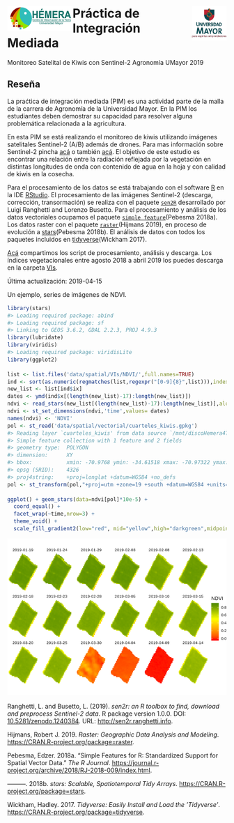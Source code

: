
<!-- IMPORTANT: do NOT edit README.Rmd! Edit index.Rmd instead,       -->

<!-- and generate README.Rmd using inst/extdata/code/create_README.sh -->

# <img src="img/logo_hemera.jpg" align="left" width="150px" /> <img src="img/Logo-UMAYOR.png" align="right" width="80px" />

# Práctica de Integración Mediada

Monitoreo Satelital de Kiwis con Sentinel-2 Agronomía UMayor 2019

## Reseña

La praćtica de integración mediada (PIM) es una actividad parte de la
malla de la carrera de Agronomía de la Universidad Mayor. En la PIM los
estudiantes deben demostrar su capacidad para resolver alguna
problemática relacionada a la agricultura.

En esta PIM se está realizando el monitoreo de kiwis utilizando imágenes
satelitales Sentinel-2 (A/B) además de drones. Para mas información
sobre Sentinel-2 pincha [acá](https://es.wikipedia.org/wiki/Sentinel-2)
o también
[acá](https://sentinel.esa.int/web/sentinel/missions/sentinel-2). El
objetivo de este estudio es encontrar una relación entre la radiación
reflejada por la vegetación en distintas longitudes de onda con
contenido de agua en la hoja y con calidad de kiwis en la cosecha.

Para el procesamiento de los datos se está trabajando con el software
[R](https://www.r-project.org/) en la IDE
[RStudio](https://www.rstudio.com/). El procesamiento de las imágenes
Sentinel-2 (descarga, corrección, transormación) se realiza con el
paquete [`sen2R`](https://github.com/ranghetti/sen2r) desarrollado por
Luigi Ranghetti and Lorenzo Busetto. Para el procesamiento y análisis de
los datos vectoriales ocupamos el paquete [`simple
feature`](https://github.com/r-spatial/sf)(Pebesma 2018a). Los datos
raster con el paquete
[`raster`](https://cran.r-project.org/web/packages/raster/index.html)(Hijmans
2019), en proceso de evolución a
[stars](https://github.com/r-spatial/stars)(Pebesma 2018b). El análisis
de datos con todos los paquetes incluidos en
[tidyverse](https://www.tidyverse.org/)(Wickham 2017).

[Acá](/R) compartimos los script de procesamiento, análisis y descarga.
Los índices vegetacionales entre agosto 2018 a abril 2019 los puedes
descarga en la carpeta [VIs](data/spatial/VIs).

Última actualización: 2019-04-15

Un ejemplo, series de imágenes de NDVI.

``` r
library(stars)
#> Loading required package: abind
#> Loading required package: sf
#> Linking to GEOS 3.6.2, GDAL 2.2.3, PROJ 4.9.3
library(lubridate)
library(viridis)
#> Loading required package: viridisLite
library(ggplot2)

list <- list.files('data/spatial/VIs/NDVI/',full.names=TRUE)
ind <- sort(as.numeric(regmatches(list,regexpr("[0-9]{8}",list))),index.return=TRUE)
new_list <- list[ind$ix]
dates <- ymd(ind$x[(length(new_list)-17):length(new_list)])
ndvi <- read_stars(new_list[(length(new_list)-17):length(new_list)],along='time')
ndvi <- st_set_dimensions(ndvi,'time',values= dates)
names(ndvi) <- 'NDVI'
pol <- st_read('data/spatial/vectorial/cuarteles_kiwis.gpkg')
#> Reading layer `cuarteles_kiwis' from data source `/mnt/discoHemera4TB1/UMayor/Agronomia/PIM/2019-I/Kiwis-Sentinel2/data/spatial/vectorial/cuarteles_kiwis.gpkg' using driver `GPKG'
#> Simple feature collection with 1 feature and 2 fields
#> geometry type:  POLYGON
#> dimension:      XY
#> bbox:           xmin: -70.9768 ymin: -34.61518 xmax: -70.97322 ymax: -34.61144
#> epsg (SRID):    4326
#> proj4string:    +proj=longlat +datum=WGS84 +no_defs
pol <- st_transform(pol,"+proj=utm +zone=19 +south +datum=WGS84 +units=m +no_defs +ellps=WGS84 +towgs84=0,0,0 ")

ggplot() + geom_stars(data=ndvi[pol]*10e-5) +
  coord_equal() +
  facet_wrap(~time,nrow=3) +
  theme_void() +
  scale_fill_gradient2(low="red", mid="yellow",high="darkgreen",midpoint=0.5,na.value="transparent")
```

![](README-unnamed-chunk-2-1.png)<!-- -->

Ranghetti, L. and Busetto, L. (2019). *sen2r: an R toolbox to find,
download and preprocess Sentinel-2 data*. R package version 1.0.0. DOI:
[10.5281/zenodo.1240384](https://dx.doi.org/10.5281/zenodo.1240384).
URL: <http://sen2r.ranghetti.info>.

<div id="refs" class="references">

<div id="ref-Hijmans2019">

Hijmans, Robert J. 2019. *Raster: Geographic Data Analysis and
Modeling*. <https://CRAN.R-project.org/package=raster>.

</div>

<div id="ref-Pebesma2018">

Pebesma, Edzer. 2018a. “Simple Features for R: Standardized Support for
Spatial Vector Data.” *The R Journal*.
<https://journal.r-project.org/archive/2018/RJ-2018-009/index.html>.

</div>

<div id="ref-Pebesma2018b">

———. 2018b. *stars: Scalable, Spatiotemporal Tidy Arrays*.
<https://CRAN.R-project.org/package=stars>.

</div>

<div id="ref-Wickham2017">

Wickham, Hadley. 2017. *Tidyverse: Easily Install and Load the
’Tidyverse’*. <https://CRAN.R-project.org/package=tidyverse>.

</div>

</div>
